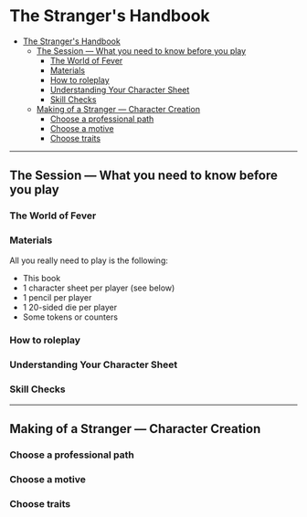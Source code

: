 # The Stranger's Handbook

- [The Stranger's Handbook](#the-strangers-handbook)
  - [The Session — What you need to know before you play](#the-session--what-you-need-to-know-before-you-play)
    - [The World of Fever](#the-world-of-fever)
    - [Materials](#materials)
    - [How to roleplay](#how-to-roleplay)
    - [Understanding Your Character Sheet](#understanding-your-character-sheet)
    - [Skill Checks](#skill-checks)
  - [Making of a Stranger — Character Creation](#making-of-a-stranger--character-creation)
    - [Choose a professional path](#choose-a-professional-path)
    - [Choose a motive](#choose-a-motive)
    - [Choose traits](#choose-traits)

***

## The Session — What you need to know before you play

### The World of Fever

### Materials

All you really need to play is the following:

- This book
- 1 character sheet per player (see below)
- 1 pencil per player
- 1 20-sided die per player
- Some tokens or counters

### How to roleplay

### Understanding Your Character Sheet

### Skill Checks

***

## Making of a Stranger — Character Creation

### Choose a professional path

### Choose a motive

### Choose traits
